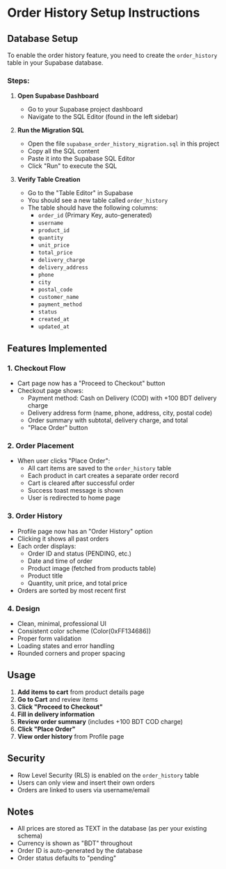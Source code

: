 # Order History Setup Instructions

## Database Setup

To enable the order history feature, you need to create the `order_history` table in your Supabase database.

### Steps:

1. **Open Supabase Dashboard**

   - Go to your Supabase project dashboard
   - Navigate to the SQL Editor (found in the left sidebar)

2. **Run the Migration SQL**

   - Open the file `supabase_order_history_migration.sql` in this project
   - Copy all the SQL content
   - Paste it into the Supabase SQL Editor
   - Click "Run" to execute the SQL

3. **Verify Table Creation**
   - Go to the "Table Editor" in Supabase
   - You should see a new table called `order_history`
   - The table should have the following columns:
     - `order_id` (Primary Key, auto-generated)
     - `username`
     - `product_id`
     - `quantity`
     - `unit_price`
     - `total_price`
     - `delivery_charge`
     - `delivery_address`
     - `phone`
     - `city`
     - `postal_code`
     - `customer_name`
     - `payment_method`
     - `status`
     - `created_at`
     - `updated_at`

## Features Implemented

### 1. **Checkout Flow**

- Cart page now has a "Proceed to Checkout" button
- Checkout page shows:
  - Payment method: Cash on Delivery (COD) with +100 BDT delivery charge
  - Delivery address form (name, phone, address, city, postal code)
  - Order summary with subtotal, delivery charge, and total
  - "Place Order" button

### 2. **Order Placement**

- When user clicks "Place Order":
  - All cart items are saved to the `order_history` table
  - Each product in cart creates a separate order record
  - Cart is cleared after successful order
  - Success toast message is shown
  - User is redirected to home page

### 3. **Order History**

- Profile page now has an "Order History" option
- Clicking it shows all past orders
- Each order displays:
  - Order ID and status (PENDING, etc.)
  - Date and time of order
  - Product image (fetched from products table)
  - Product title
  - Quantity, unit price, and total price
- Orders are sorted by most recent first

### 4. **Design**

- Clean, minimal, professional UI
- Consistent color scheme (Color(0xFF134686))
- Proper form validation
- Loading states and error handling
- Rounded corners and proper spacing

## Usage

1. **Add items to cart** from product details page
2. **Go to Cart** and review items
3. **Click "Proceed to Checkout"**
4. **Fill in delivery information**
5. **Review order summary** (includes +100 BDT COD charge)
6. **Click "Place Order"**
7. **View order history** from Profile page

## Security

- Row Level Security (RLS) is enabled on the `order_history` table
- Users can only view and insert their own orders
- Orders are linked to users via username/email

## Notes

- All prices are stored as TEXT in the database (as per your existing schema)
- Currency is shown as "BDT" throughout
- Order ID is auto-generated by the database
- Order status defaults to "pending"
